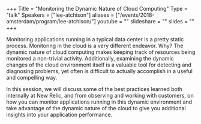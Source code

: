 +++
Title = "Monitoring the Dynamic Nature of Cloud Computing"
Type = "talk"
Speakers = ["lee-atchison"]
aliases = ["/events/2018-amsterdam/program/lee-atchison/"]
youtube = ""
slideshare = ""
slides = ""
+++

Monitoring applications running in a typical data center is a pretty static process. Monitoring in the cloud is a very different endeavor. Why? The dynamic nature of cloud computing makes keeping track of resources being monitored a non-trivial activity. Additionally, examining the dynamic changes of the cloud environment itself is a valuable tool for detecting and diagnosing problems, yet often is difficult to actually accomplish in a useful and compelling way.

In this session, we will discuss some of the best practices learned both internally at New Relic, and from observing and working with customers, on how you can monitor applications running in this dynamic environment and take advantage of the dynamic nature of the cloud to give you additional insights into your application performance.
